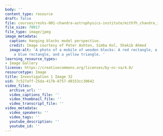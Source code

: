 ```yaml
---
body: ''
content_type: resource
draft: false
file: courses/reshs-001-chandra-astrophysics-institute/mithfh_chandra_inv1_pers2.jpg
file_size: 70917
file_type: image/jpeg
image_metadata:
  caption: Hanging blocks model perspective.
  credit: Image courtesy of Peter Ashton, Simba Kol, Shakib Ahmed
  image-alt: 'A photo of a mobile of wooden blocks: A red rectangle, a black disc,
    a blue rectangle, and a yellow triangle. '
learning_resource_types:
- Image Gallery
license: https://creativecommons.org/licenses/by-nc-sa/4.0/
resourcetype: Image
title: Investigation 1 Image 32
uid: 7c527aff-25da-417b-8757-d0153cc30642
video_files:
  archive_url: ''
  video_captions_file: ''
  video_thumbnail_file: ''
  video_transcript_file: ''
video_metadata:
  video_speakers: ''
  video_tags: ''
  youtube_description: ''
  youtube_id: ''
---
```

